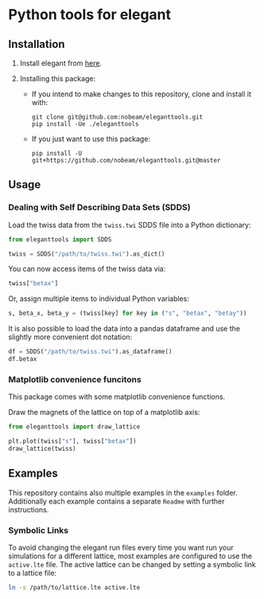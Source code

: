 # Python tools for elegant

## Installation

1. Install elegant from [here](https://aps.anl.gov/Accelerator-Operations-Physics/Software).

2. Installing this package:

    - If you intend to make changes to this repository, clone and install it with:

          git clone git@github.com:nobeam/eleganttools.git
          pip install -Ue ./eleganttools

    - If you just want to use this package:

          pip install -U git+https://github.com/nobeam/eleganttools.git@master

## Usage

### Dealing with Self Describing Data Sets (SDDS)

Load the twiss data from the `twiss.twi` SDDS file into a Python dictionary:

``` python
from eleganttools import SDDS

twiss = SDDS("/path/to/twiss.twi").as_dict()
```

You can now access items of the twiss data via:

``` python
twiss["betax"]
```

Or, assign multiple items to individual Python variables:

``` python
s, beta_x, beta_y = (twiss[key] for key in ("s", "betax", "betay"))
```

It is also possible to load the data into a pandas dataframe and use the slightly more
convenient dot notation:

``` python
df = SDDS("/path/to/twiss.twi").as_dataframe()
df.betax
```

### Matplotlib convenience funcitons

This package comes with some matplotlib convenience functions.

Draw the magnets of the lattice on top of a matplotlib axis:

``` python
from eleganttools import draw_lattice

plt.plot(twiss["s"], twiss["betax"])
draw_lattice(twiss)
```

## Examples

This repository contains also multiple examples in the `examples` folder. Additionally each 
example contains a separate `Readme` with further instructions.

### Symbolic Links

To avoid changing the elegant run files every time you want run your simulations for a
different lattice, most examples are configured to use the `active.lte` file.
The active lattice can be changed by setting a symbolic link to a lattice file:

``` bash
ln -s /path/to/lattice.lte active.lte
```
